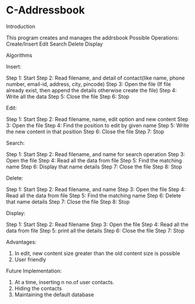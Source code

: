 # C-Addressbook


Introduction

  This program creates and manages the addrsbook
  Possible Operations:
    Create/Insert 
    Edit
    Search
    Delete
    Display
    
Algorithms
  
Insert:
  
  Step 1: Start
  Step 2: Read filename, and detail of contact(like name, phone number, email-id, address, city, pincode)
  Step 3: Open the file (If file already exist, then append the details otherwise create the file)
  Step 4: Write all the data
  Step 5: Close the file
  Step 6: Stop

Edit:

  Step 1: Start
  Step 2: Read filename, name, edit option and new content
  Step 3: Open the file 
  Step 4: Find the position to edit by given name
  Step 5: Write the new content in that position
  Step 6: Close the file
  Step 7: Stop

Search:

  Step 1: Start
  Step 2: Read filename, and name for search operation 
  Step 3: Open the file
  Step 4: Read all the data from file
  Step 5: Find the matching name
  Step 6: Display that name details 
  Step 7: Close the file
  Step 8: Stop
  
Delete:

  Step 1: Start
  Step 2: Read filename, and name
  Step 3: Open the file 
  Step 4: Read all the data from file
  Step 5: Find the matching name
  Step 6: Delete that name details
  Step 7: Close the file
  Step 8: Stop

Display:

  Step 1: Start
  Step 2: Read filename
  Step 3: Open the file 
  Step 4: Read all the data from file
  Step 5: print all the details
  Step 6: Close the file
  Step 7: Stop

Advantages:
  
  1. In edit, new content size greater than the old content size is possible
  2. User friendly

Future Implementation:
  
  1. At a time, inserting n no.of user contacts.
  2. Hiding the contacts
  3. Maintaining the default database
  
